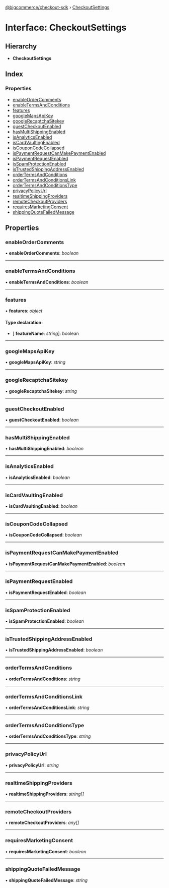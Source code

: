 [@bigcommerce/checkout-sdk](../README.md) › [CheckoutSettings](checkoutsettings.md)

# Interface: CheckoutSettings

## Hierarchy

* **CheckoutSettings**

## Index

### Properties

* [enableOrderComments](checkoutsettings.md#enableordercomments)
* [enableTermsAndConditions](checkoutsettings.md#enabletermsandconditions)
* [features](checkoutsettings.md#features)
* [googleMapsApiKey](checkoutsettings.md#googlemapsapikey)
* [googleRecaptchaSitekey](checkoutsettings.md#googlerecaptchasitekey)
* [guestCheckoutEnabled](checkoutsettings.md#guestcheckoutenabled)
* [hasMultiShippingEnabled](checkoutsettings.md#hasmultishippingenabled)
* [isAnalyticsEnabled](checkoutsettings.md#isanalyticsenabled)
* [isCardVaultingEnabled](checkoutsettings.md#iscardvaultingenabled)
* [isCouponCodeCollapsed](checkoutsettings.md#iscouponcodecollapsed)
* [isPaymentRequestCanMakePaymentEnabled](checkoutsettings.md#ispaymentrequestcanmakepaymentenabled)
* [isPaymentRequestEnabled](checkoutsettings.md#ispaymentrequestenabled)
* [isSpamProtectionEnabled](checkoutsettings.md#isspamprotectionenabled)
* [isTrustedShippingAddressEnabled](checkoutsettings.md#istrustedshippingaddressenabled)
* [orderTermsAndConditions](checkoutsettings.md#ordertermsandconditions)
* [orderTermsAndConditionsLink](checkoutsettings.md#ordertermsandconditionslink)
* [orderTermsAndConditionsType](checkoutsettings.md#ordertermsandconditionstype)
* [privacyPolicyUrl](checkoutsettings.md#privacypolicyurl)
* [realtimeShippingProviders](checkoutsettings.md#realtimeshippingproviders)
* [remoteCheckoutProviders](checkoutsettings.md#remotecheckoutproviders)
* [requiresMarketingConsent](checkoutsettings.md#requiresmarketingconsent)
* [shippingQuoteFailedMessage](checkoutsettings.md#shippingquotefailedmessage)

## Properties

###  enableOrderComments

• **enableOrderComments**: *boolean*

___

###  enableTermsAndConditions

• **enableTermsAndConditions**: *boolean*

___

###  features

• **features**: *object*

#### Type declaration:

* \[ **featureName**: *string*\]: boolean

___

###  googleMapsApiKey

• **googleMapsApiKey**: *string*

___

###  googleRecaptchaSitekey

• **googleRecaptchaSitekey**: *string*

___

###  guestCheckoutEnabled

• **guestCheckoutEnabled**: *boolean*

___

###  hasMultiShippingEnabled

• **hasMultiShippingEnabled**: *boolean*

___

###  isAnalyticsEnabled

• **isAnalyticsEnabled**: *boolean*

___

###  isCardVaultingEnabled

• **isCardVaultingEnabled**: *boolean*

___

###  isCouponCodeCollapsed

• **isCouponCodeCollapsed**: *boolean*

___

###  isPaymentRequestCanMakePaymentEnabled

• **isPaymentRequestCanMakePaymentEnabled**: *boolean*

___

###  isPaymentRequestEnabled

• **isPaymentRequestEnabled**: *boolean*

___

###  isSpamProtectionEnabled

• **isSpamProtectionEnabled**: *boolean*

___

###  isTrustedShippingAddressEnabled

• **isTrustedShippingAddressEnabled**: *boolean*

___

###  orderTermsAndConditions

• **orderTermsAndConditions**: *string*

___

###  orderTermsAndConditionsLink

• **orderTermsAndConditionsLink**: *string*

___

###  orderTermsAndConditionsType

• **orderTermsAndConditionsType**: *string*

___

###  privacyPolicyUrl

• **privacyPolicyUrl**: *string*

___

###  realtimeShippingProviders

• **realtimeShippingProviders**: *string[]*

___

###  remoteCheckoutProviders

• **remoteCheckoutProviders**: *any[]*

___

###  requiresMarketingConsent

• **requiresMarketingConsent**: *boolean*

___

###  shippingQuoteFailedMessage

• **shippingQuoteFailedMessage**: *string*
